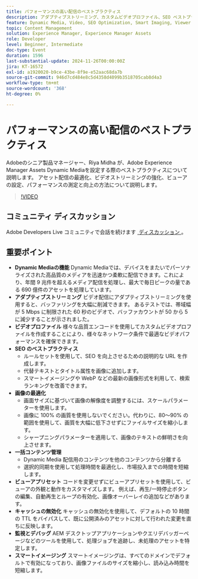 ```yaml
---
title: パフォーマンスの高い配信のベストプラクティス
description: アダプティブストリーミング、カスタムビデオプロファイル、SEO ベストプラクティス、画像の最適化、一括コンテンツ管理、ビューアプリセット、キャッシュの無効化、スマートイメージングを活用することで、Dynamic Mediaでのメディア配信とパフォーマンスを最適化します。
feature: Dynamic Media, Video, SEO Optimization, Smart Imaging, Viewer Presets, Best Practices
topic: Content Management
solution: Experience Manager, Experience Manager Assets
role: Developer
level: Beginner, Intermediate
doc-type: Event
duration: 1596
last-substantial-update: 2024-11-26T00:00:00Z
jira: KT-16572
exl-id: a1920020-b9ce-43be-8f9e-e52aac68da7b
source-git-commit: 946d7cd484e8c5d4358d4099b3518705cab8d4a3
workflow-type: tm+mt
source-wordcount: '368'
ht-degree: 0%

---
```


# パフォーマンスの高い配信のベストプラクティス

Adobeのシニア製品マネージャー、Riya Midha が、Adobe Experience Manager Assets Dynamic Mediaを設定する際のベストプラクティスについて説明します。 アセット配信の最適化、ビデオストリーミングの強化、ビューアの設定、パフォーマンスの測定と向上の方法について説明します。

>[!VIDEO](https://video.tv.adobe.com/v/3440418/?learn=on&enablevpops&captions=jpn)

## コミュニティ ディスカッション

Adobe Developers Live コミュニティで会話を続けます [&#x200B; ディスカッション &#x200B;](https://adobe.ly/3YGedpb)。

## 重要ポイント

* **Dynamic Mediaの機能** Dynamic Mediaでは、デバイスをまたいでパーソナライズされた高品質のメディアを迅速かつ柔軟に配信できます。これにより、年間 9 兆件を超えるメディア配信を処理し、最大で毎日ピークの量である 690 億件のアセットを処理しています。
* **アダプティブストリーミング** ビデオ配信にアダプティブストリーミングを使用すると、バッファリングを大幅に削減できます。 あるテストでは、帯域幅が 5 Mbps に制限された 60 秒のビデオで、バッファカウントが 50 から 5 に減少することが示されました。
* **ビデオプロファイル** 様々な品質エンコードを使用してカスタムビデオプロファイルを作成することにより、様々なネットワーク条件で最適なビデオパフォーマンスを確保できます。
* **SEO のベストプラクティス**
   * ルールセットを使用して、SEO を向上させるための説明的な URL を作成します。
   * 代替テキストとタイトル属性を画像に追加します。
   * スマートイメージングや WebP などの最新の画像形式を利用して、検索ランキングを改善できます。
* **画像の最適化**
   * 画面サイズに基づいて画像の解像度を調整するには、スケールパラメーターを使用します。
   * 画像に 100% の画質を使用しないでください。代わりに、80～90% の範囲を使用して、画質を大幅に低下させずにファイルサイズを縮小します。
   * シャープニングパラメーターを適用して、画像のテキストの鮮明さを向上させます。
* **一括コンテンツ管理**
   * Dynamic Media 配信用のコンテンツを他のコンテンツから分離する
   * 選択的同期を使用して処理時間を最適化し、市場投入までの時間を短縮します。
* **ビューアプリセット** コードを変更せずにビューアプリセットを使用して、ビューアの外観と動作をカスタマイズします。 例えば、再生/一時停止ボタンの編集、自動再生とループの有効化、画像オーバーレイの追加などがあります。
* **キャッシュの無効化** キャッシュの無効化を使用して、デフォルトの 10 時間の TTL をバイパスして、既に公開済みのアセットに対して行われた変更を直ちに反映します。
* **監視とデバッグ** AEM デスクトップアプリケーションやクエリデバッガーページなどのツールを使用して、処理ジョブを追跡し、未処理のアセットを特定します。
* **スマートイメージング** スマートイメージングは、すべてのドメインでデフォルトで有効になっており、画像ファイルのサイズを縮小し、読み込み時間を短縮します。
